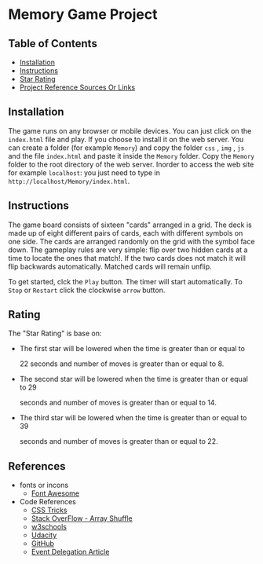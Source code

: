# Memory Game Project

## Table of Contents

* [Installation](#Installation)
* [Instructions](#instructions)
* [Star Rating](#rating)
* [Project Reference Sources Or Links](#references)


## Installation

The game runs on any browser or mobile devices. You can just click on the `index.html` file and play. If you choose to install it on the web server. You can
create a folder (for example `Memory`) and copy the folder `css` , `img` , `js` and the file `index.html` and paste it inside the `Memory` folder. Copy the `Memory` folder to the root directory of the web server. Inorder to access the web site for example `localhost`: you just need to type in `http://localhost/Memory/index.html`.


## Instructions

The game board consists of sixteen "cards" arranged in a grid. The deck is made up of eight different pairs of cards, each with different symbols on one side. The cards are arranged randomly on the grid with the symbol face down. The gameplay rules are very simple: flip over two hidden cards at a time to locate the ones that match!. If the two cards does not match it will flip backwards automatically.
Matched cards will remain unflip.

To get started, clck the `Play` button. The timer will start automatically. To `Stop` or `Restart` click the clockwise `arrow` button.


## Rating

The "Star Rating" is base on:

* The first star will be lowered when the time is greater than or equal to 

  22 seconds and number of moves is greater than or equal to 8.

* The second star will be lowered when the time is greater than or equal to  29 

  seconds and  number of moves is greater than or equal to 14.

* The third star will be lowered when the time is greater than or equal to 39 

  seconds and number of moves is greater than or equal to 22.


## References

* fonts or incons
    * [Font Awesome](https://fontawesome.com/?from=io)
* Code References
    * [CSS Tricks](https://fontawesome.com/?from=io)
    * [Stack OverFlow - Array Shuffle](https://stackoverflow.com/questions/6274339/how-can-i-shuffle-an-array/6274398)
    * [w3schools](https://www.w3schools.com)
    * [Udacity](https://www.udacity.com/)
    * [GitHub](https://github.com/)
    * [Event Delegation Article](https://javascript.info/event-delegation)

    